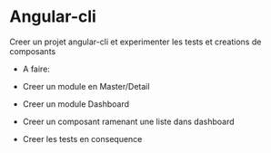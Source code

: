 # Angular-cli

Creer un projet angular-cli et experimenter les tests et creations de composants

* A faire:

* Creer un module en Master/Detail

- Creer un module Dashboard
- Creer un composant ramenant une liste dans dashboard

- Creer les tests en consequence

